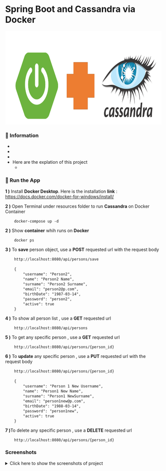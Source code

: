 # Spring Boot and Cassandra via Docker

<img src="screenshots\cassandra_springboot.PNG" alt="Main Information" width="800" height="300">

### 📖 Information

<ul style="list-style-type:disc">
  <li></li>
  <li></li>
  <li></li>
  <li>Here are the explation of this project
      <ul>
        <li></li>
      </ul>
  </li>
</ul>

### 🔨 Run the App

<b>1 )</b> Install <b>Docker Desktop</b>. Here is the installation <b>link</b> : https://docs.docker.com/docker-for-windows/install/

<b>2 )</b> Open Terminal under resources folder to run <b>Cassandra</b> on Docker Container
```
    docker-compose up -d
```

<b>2 )</b> Show <b>container</b> whih runs on <b>Docker</b>
```
    docker ps
```

<b>3 )</b> To <b>save</b> person object, use a <b>POST</b> requested url with the request body
```
    http://localhost:8080/api/persons/save

    {
        "username": "Person2",
        "name": "Person2 Name",
        "surname": "Person2 Surname",
        "email": "person2@p.com",
        "birthDate": "1987-03-14",
        "password": "person2",
        "active": true
    }

```

<b>4 )</b> To show all person list , use a <b>GET</b> requested url
```
    http://localhost:8080/api/persons
```

<b>5 )</b> To get any specific person , use a <b>GET</b> requested url
```
    http://localhost:8080/api/persons/{person_id}
```

<b>6 )</b> To <b>update</b> any specific person , use a <b>PUT</b> requested url with the request body
```
    http://localhost:8080/api/persons/{person_id}

    {
        "username": "Person 1 New Username",
        "name": "Person1 New Name",
        "surname": "Person1 NewSurname",
        "email": "person1new@p.com",
        "birthDate": "1988-03-14",
        "password": "person1new",
        "active": true
    }
```

<b>7 )</b>To delete any specific person , use a <b>DELETE</b> requested url
```
    http://localhost:8080/api/persons/{person_id}
```

### Screenshots

<details>
<summary>Click here to show the screenshots of project</summary>
    <p> Figure 1 </p>
    <img src ="screenshots\cassandra1.PNG">
    <p> Figure 2 </p>
    <img src ="screenshots\cassandra2.PNG">
    <p> Figure 3 </p>
    <img src ="screenshots\cassandra3.PNG">
    <p> Figure 4 </p>
    <img src ="screenshots\cassandra4.PNG">
    <p> Figure 5 </p>
    <img src ="screenshots\cassandra5.PNG">
    <p> Figure 6 </p>
    <img src ="screenshots\cassandra6.PNG">
    <p> Figure 7 </p>
    <img src ="screenshots\cassandra7.PNG">
    <p> Figure 8 </p>
    <img src ="screenshots\cassandra8.PNG">
    <p> Figure 9 </p>
    <img src ="screenshots\cassandra9.PNG">
</details>